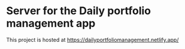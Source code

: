 # Server for the Daily portfolio management app

This project is hosted at https://dailyportfoliomanagement.netlify.app/
